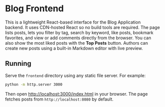 # Blog Frontend

This is a lightweight React-based interface for the Blog Application backend. It uses CDN-hosted React so no build tools are required. The page lists posts, lets you filter by tag, search by keyword, like posts, bookmark favorites, and view or add comments directly from the browser.
You can also show the most liked posts with the **Top Posts** button.
Authors can create new posts using a built-in Markdown editor with live preview.

## Running

Serve the `frontend` directory using any static file server. For example:

```sh
python -m http.server 3000
```

Then open [http://localhost:3000/index.html](http://localhost:3000/index.html) in your browser. The page fetches posts from `http://localhost:8080` by default.
